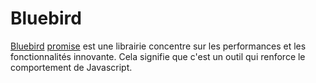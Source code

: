 # Bluebird

 [Bluebird](http://bluebirdjs.com/docs/getting-started.html) [promise](/PROMISE.md) est une librairie concentre sur les performances et les fonctionnalités innovante. Cela signifie que c'est un outil qui renforce le comportement de Javascript.